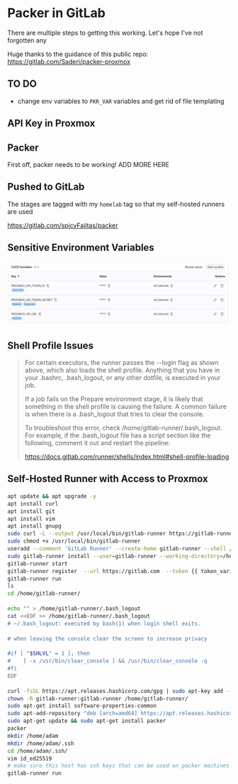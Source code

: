 # Packer in GitLab

There are multiple steps to getting this working. Let's hope I've not forgotten any

Huge thanks to the guidance of this public repo: <https://gitlab.com/Saderi/packer-proxmox>

## TO DO

- change env variables to `PKR_VAR` variables and get rid of file templating

## API Key in Proxmox

## Packer

First off, packer needs to be working! ADD MORE HERE

## Pushed to GitLab

The stages are tagged with my `homelab` tag so that my self-hosted runners are used

<https://gitlab.com/spicyFajitas/packer>

## Sensitive Environment Variables

![Env Variables](./images/image.png)

## Shell Profile Issues

> For certain executors, the runner passes the --login flag as shown above, which also loads the shell  profile. Anything that you have in your .bashrc, .bash_logout, or any other dotfile, is executed in your job.
> 
> If a job fails on the Prepare environment stage, it is likely that something in the shell profile is causing the failure. A common failure is when there is a .bash_logout that tries to clear the console.
> 
> To troubleshoot this error, check /home/gitlab-runner/.bash_logout. For example, if the .bash_logout file has a script section like the following, comment it out and restart the pipeline:
> 
> <https://docs.gitlab.com/runner/shells/index.html#shell-profile-loading>

## Self-Hosted Runner with Access to Proxmox

```bash
apt update && apt upgrade -y
apt install curl
apt install git
apt install vim
apt install gnupg
sudo curl -L --output /usr/local/bin/gitlab-runner https://gitlab-runner-downloads.s3.amazonaws.com/latest/binaries/gitlab-runner-linux-amd64
sudo chmod +x /usr/local/bin/gitlab-runner
useradd --comment 'GitLab Runner' --create-home gitlab-runner --shell /bin/bash
sudo gitlab-runner install --user=gitlab-runner --working-directory=/home/gitlab-runner
gitlab-runner start
gitlab-runner register  --url https://gitlab.com  --token {{ token_variable }}
gitlab-runner run
ls
cd /home/gitlab-runner/

echo "" > /home/gitlab-runner/.bash_logout
cat <<EOF >> /home/gitlab-runner/.bash_logout
# ~/.bash_logout: executed by bash(1) when login shell exits.

# when leaving the console clear the screen to increase privacy

#if [ "$SHLVL" = 1 ]; then
#    [ -x /usr/bin/clear_console ] && /usr/bin/clear_console -q
#fi
EOF

curl -fsSL https://apt.releases.hashicorp.com/gpg | sudo apt-key add -
chown -R gitlab-runner:gitlab-runner /home/gitlab-runner/
sudo apt-get install software-properties-common
sudo apt-add-repository "deb [arch=amd64] https://apt.releases.hashicorp.com $(lsb_release -cs) main"
sudo apt-get update && sudo apt-get install packer
packer
mkdir /home/adam
mkdir /home/adam/.ssh
cd /home/adam/.ssh/
vim id_ed25519
# make sure this host has ssh keys that can be used on packer machines
gitlab-runner run
```

